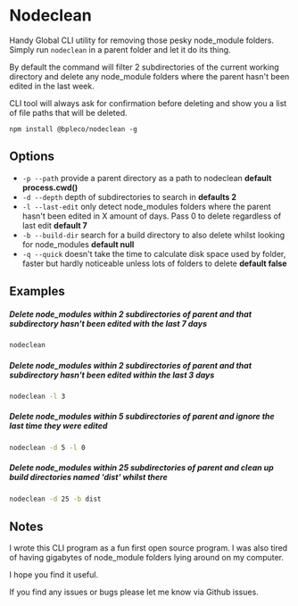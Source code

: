 # Nodeclean

Handy Global CLI utility for removing those pesky node_module folders. Simply run `nodeclean` in a parent folder and let it do its thing.

By default the command will filter 2 subdirectories of the current working directory and delete any node_module folders where the parent hasn't been edited in the last week.

CLI tool will always ask for confirmation before deleting and show you a list of file paths that will be deleted.

```
npm install @bpleco/nodeclean -g
```

## Options

- `-p --path` provide a parent directory as a path to nodeclean **default process.cwd()**
- `-d --depth` depth of subdirectories to search in **defaults 2**
- `-l --last-edit` only detect node_modules folders where the parent hasn't been edited in X amount of days. Pass 0 to delete regardless of last edit **default 7**
- `-b --build-dir` search for a build directory to also delete whilst looking for node_modules **default null**
- `-q --quick` doesn't take the time to calculate disk space used by folder, faster but hardly noticeable unless lots of folders to delete **default false**

## Examples

##### Delete node_modules within 2 subdirectories of parent and that subdirectory hasn't been edited with the last 7 days

```bash
nodeclean
```

##### Delete node_modules within 2 subdirectories of parent and that subdirectory hasn't been edited within the last 3 days

```bash
nodeclean -l 3
```

##### Delete node_modules within 5 subdirectories of parent and ignore the last time they were edited

```bash
nodeclean -d 5 -l 0
```

##### Delete node_modules within 25 subdirectories of parent and clean up build directories named 'dist' whilst there

```bash
nodeclean -d 25 -b dist
```

## Notes

I wrote this CLI program as a fun first open source program. I was also tired of having gigabytes of node_module folders lying around on my computer.

I hope you find it useful.

If you find any issues or bugs please let me know via Github issues.

